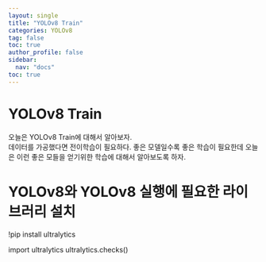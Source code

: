 ```yaml
---
layout: single
title: "YOLOv8 Train"
categories: YOLOv8
tag: false 
toc: true
author_profile: false
sidebar:
  nav: "docs"
toc: true
--- 
```


# YOLOv8 Train 
오늘은 YOLOv8 Train에 대해서 알아보자.<br>
데이터를 가공했다면 전이학습이 필요하다. 좋은 모델일수록 좋은 학습이 필요한데 오늘은 이런 좋은 모들을 얻기위한 학습에 대해서 알아보도록 하자.<br>


# YOLOv8와 YOLOv8 실행에 필요한 라이브러리 설치
!pip install ultralytics


import ultralytics
ultralytics.checks()
